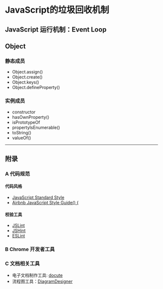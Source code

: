 # JavaScript的垃圾回收机制

## JavaScript 运行机制：Event Loop

## Object

### 静态成员

- Object.assign()
- Object.create()
- Object.keys()
- Object.defineProperty()

### 实例成员

- constructor
- hasOwnProperty()
- isPrototypeOf
- propertyIsEnumerable()
- toString()
- valueOf()

---

## 附录

### A 代码规范

#### 代码风格

- [JavaScript Standard Style](https://github.com/feross/standard)
- [Airbnb JavaScript Style Guide() {](https://github.com/airbnb/javascript)

#### 校验工具

- [JSLint](https://github.com/douglascrockford/JSLint)
- [JSHint](https://github.com/jshint/jshint)
- [ESLint](https://github.com/eslint/eslint)

### B Chrome 开发者工具

### C 文档相关工具

- 电子文档制作工具: [docute](https://github.com/egoist/docute)
- 流程图工具：[DiagramDesigner](http://logicnet.dk/DiagramDesigner/)
